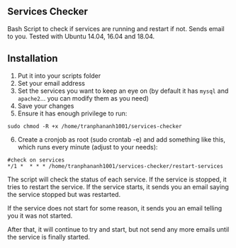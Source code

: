 ## Services Checker

Bash Script to check if services are running and restart if not. Sends email to you.
Tested with Ubuntu 14.04, 16.04 and 18.04.

## Installation

1. Put it into your scripts folder
2. Set your email address
3. Set the services you want to keep an eye on (by default it has `mysql` and `apache2`... you can modify them as you need)
4. Save your changes
5. Ensure it has enough privilege to run:

```
sudo chmod -R +x /home/tranphananh1001/services-checker
```

6. Create a cronjob as root (sudo crontab -e)  and add something like this, which runs every minute (adjust to your needs):



```
#check on services
*/1 *  * * * /home/tranphananh1001/services-checker/restart-services

```

The script will check the status of each service. If the service is stopped, it tries to restart the service. If the service starts, it sends you an email saying the service stopped but was restarted.

If the service does not start for some reason, it sends you an email telling you it was not started.

After that, it will continue to try and start, but not send any more emails until the service is finally started.
